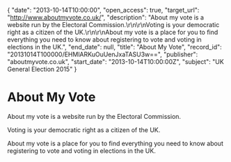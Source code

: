 {
  "date": "2013-10-14T10:00:00", 
  "open_access": true, 
  "target_url": "http://www.aboutmyvote.co.uk/", 
  "description": "About my vote is a website run by the Electoral Commission.\r\n\r\nVoting is your democratic right as a citizen of the UK.\r\n\r\nAbout my vote is a place for you to find everything you need to know about registering to vote and voting in elections in the UK.", 
  "end_date": null, 
  "title": "About My Vote", 
  "record_id": "20131014T100000/EHMlARKuOuUenJxaTASU3w==", 
  "publisher": "aboutmyvote.co.uk", 
  "start_date": "2013-10-14T10:00:00Z", 
  "subject": "UK General Election 2015"
}

# About My Vote

About my vote is a website run by the Electoral Commission.

Voting is your democratic right as a citizen of the UK.

About my vote is a place for you to find everything you need to know about registering to vote and voting in elections in the UK.
